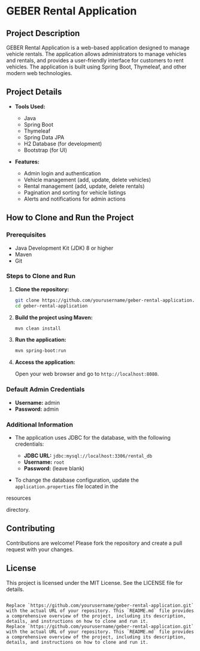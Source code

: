 # GEBER Rental Application

## Project Description

GEBER Rental Application is a web-based application designed to manage vehicle rentals. The application allows administrators to manage vehicles and rentals, and provides a user-friendly interface for customers to rent vehicles. The application is built using Spring Boot, Thymeleaf, and other modern web technologies.

## Project Details

- **Tools Used:**
  - Java
  - Spring Boot
  - Thymeleaf
  - Spring Data JPA
  - H2 Database (for development)
  - Bootstrap (for UI)

- **Features:**
  - Admin login and authentication
  - Vehicle management (add, update, delete vehicles)
  - Rental management (add, update, delete rentals)
  - Pagination and sorting for vehicle listings
  - Alerts and notifications for admin actions

## How to Clone and Run the Project

### Prerequisites

- Java Development Kit (JDK) 8 or higher
- Maven
- Git

### Steps to Clone and Run

1. **Clone the repository:**

   ```bash
   git clone https://github.com/yourusername/geber-rental-application.git
   cd geber-rental-application
   ```

2. **Build the project using Maven:**

   ```bash
   mvn clean install
   ```

3. **Run the application:**

   ```bash
   mvn spring-boot:run
   ```

4. **Access the application:**

   Open your web browser and go to `http://localhost:8080`.

### Default Admin Credentials

- **Username:** admin
- **Password:** admin

### Additional Information

- The application uses JDBC for the database, with the following credentials:
  - **JDBC URL:** `jdbc:mysql://localhost:3306/rental_db`
  - **Username:** `root`
  - **Password:** (leave blank)

- To change the database configuration, update the `application.properties` file located in the 

resources

 directory.

## Contributing

Contributions are welcome! Please fork the repository and create a pull request with your changes.

## License

This project is licensed under the MIT License. See the LICENSE file for details.
```

Replace `https://github.com/yourusername/geber-rental-application.git` with the actual URL of your repository. This `README.md` file provides a comprehensive overview of the project, including its description, details, and instructions on how to clone and run it.
Replace `https://github.com/yourusername/geber-rental-application.git` with the actual URL of your repository. This `README.md` file provides a comprehensive overview of the project, including its description, details, and instructions on how to clone and run it.
